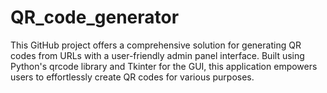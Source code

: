 # QR_code_generator
This GitHub project offers a comprehensive solution for generating QR codes from URLs with a user-friendly admin panel interface. Built using Python's qrcode library and Tkinter for the GUI, this application empowers users to effortlessly create QR codes for various purposes.
